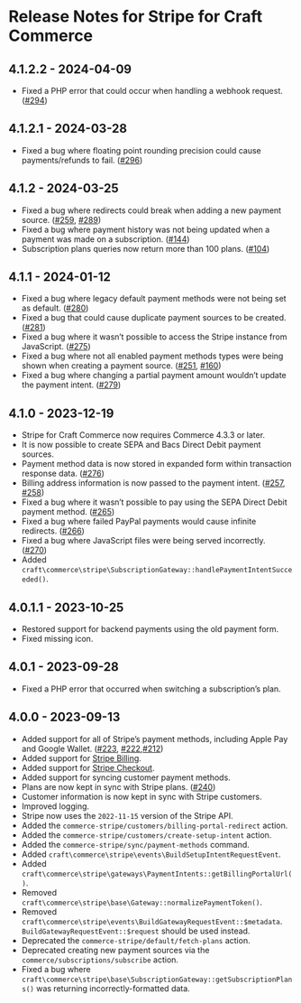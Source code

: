 # Release Notes for Stripe for Craft Commerce

## 4.1.2.2 - 2024-04-09

- Fixed a PHP error that could occur when handling a webhook request. ([#294](https://github.com/craftcms/commerce-stripe/issues/294))

## 4.1.2.1 - 2024-03-28

- Fixed a bug where floating point rounding precision could cause payments/refunds to fail. ([#296](https://github.com/craftcms/commerce-stripe/pull/296))

## 4.1.2 - 2024-03-25

- Fixed a bug where redirects could break when adding a new payment source. ([#259](https://github.com/craftcms/commerce-stripe/issues/259), [#289](https://github.com/craftcms/commerce-stripe/issues/289))
- Fixed a bug where payment history was not being updated when a payment was made on a subscription. ([#144](https://github.com/craftcms/commerce-stripe/issues/144))
- Subscription plans queries now return more than 100 plans. ([#104](https://github.com/craftcms/commerce-stripe/issues/104))

## 4.1.1 - 2024-01-12

- Fixed a bug where legacy default payment methods were not being set as default. ([#280](https://github.com/craftcms/commerce-stripe/pull/280))
- Fixed a bug that could cause duplicate payment sources to be created. ([#281](https://github.com/craftcms/commerce-stripe/pull/281))
- Fixed a bug where it wasn’t possible to access the Stripe instance from JavaScript. ([#275](https://github.com/craftcms/commerce-stripe/issues/275))
- Fixed a bug where not all enabled payment methods types were being shown when creating a payment source. ([#251](https://github.com/craftcms/commerce-stripe/issues/251), [#160](https://github.com/craftcms/commerce-stripe/pull/160))
- Fixed a bug where changing a partial payment amount wouldn’t update the payment intent. ([#279](https://github.com/craftcms/commerce-stripe/issues/279))

## 4.1.0 - 2023-12-19

- Stripe for Craft Commerce now requires Commerce 4.3.3 or later.
- It is now possible to create SEPA and Bacs Direct Debit payment sources.
- Payment method data is now stored in expanded form within transaction response data. ([#276](https://github.com/craftcms/commerce-stripe/pull/276))
- Billing address information is now passed to the payment intent. ([#257](https://github.com/craftcms/commerce-stripe/issues/257), [#258](https://github.com/craftcms/commerce-stripe/issues/263))
- Fixed a bug where it wasn’t possible to pay using the SEPA Direct Debit payment method. ([#265](https://github.com/craftcms/commerce-stripe/issues/265))
- Fixed a bug where failed PayPal payments would cause infinite redirects. ([#266](https://github.com/craftcms/commerce-stripe/issues/266))
- Fixed a bug where JavaScript files were being served incorrectly. ([#270](https://github.com/craftcms/commerce-stripe/issues/270))
- Added `craft\commerce\stripe\SubscriptionGateway::handlePaymentIntentSucceeded()`.

## 4.0.1.1 - 2023-10-25

- Restored support for backend payments using the old payment form.
- Fixed missing icon.

## 4.0.1 - 2023-09-28

- Fixed a PHP error that occurred when switching a subscription’s plan.

## 4.0.0 - 2023-09-13

- Added support for all of Stripe’s payment methods, including Apple Pay and Google Wallet. ([#223](https://github.com/craftcms/commerce-stripe/issues/223), [#222](https://github.com/craftcms/commerce-stripe/issues/222),[#212](https://github.com/craftcms/commerce-stripe/issues/212))
- Added support for [Stripe Billing](https://stripe.com/billing).
- Added support for [Stripe Checkout](https://stripe.com/payments/checkout).
- Added support for syncing customer payment methods.
- Plans are now kept in sync with Stripe plans. ([#240](https://github.com/craftcms/commerce-stripe/issues/240))
- Customer information is now kept in sync with Stripe customers.
- Improved logging.
- Stripe now uses the `2022-11-15` version of the Stripe API.
- Added the `commerce-stripe/customers/billing-portal-redirect` action.
- Added the `commerce-stripe/customers/create-setup-intent` action.
- Added the `commerce-stripe/sync/payment-methods` command.
- Added `craft\commerce\stripe\events\BuildSetupIntentRequestEvent`.
- Added `craft\commerce\stripe\gateways\PaymentIntents::getBillingPortalUrl()`.
- Removed `craft\commerce\stripe\base\Gateway::normalizePaymentToken()`.
- Removed `craft\commerce\stripe\events\BuildGatewayRequestEvent::$metadata`. `BuildGatewayRequestEvent::$request` should be used instead.
- Deprecated the `commerce-stripe/default/fetch-plans` action.
- Deprecated creating new payment sources via the `commerce/subscriptions/subscribe` action.
- Fixed a bug where `craft\commerce\stripe\base\SubscriptionGateway::getSubscriptionPlans()` was returning incorrectly-formatted data.
